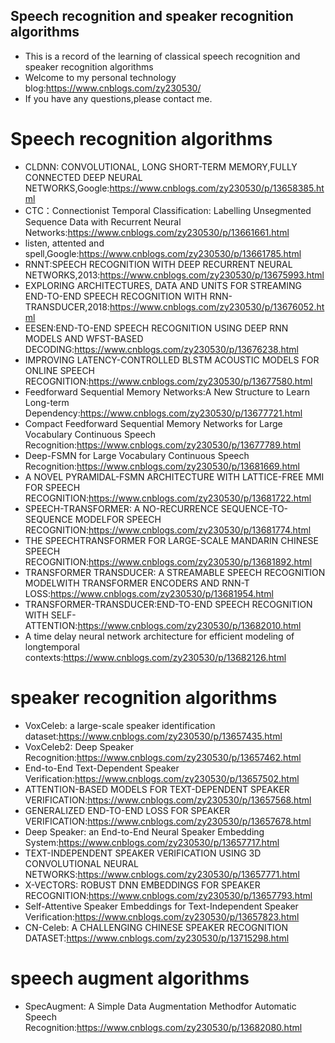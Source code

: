##  Speech recognition and speaker recognition algorithms
- This is a record of the learning of classical speech recognition and speaker recognition algorithms
- Welcome to my personal technology blog:https://www.cnblogs.com/zy230530/
- If you have any questions,please contact me.

# Speech recognition algorithms
- CLDNN: CONVOLUTIONAL, LONG SHORT-TERM MEMORY,FULLY CONNECTED DEEP NEURAL NETWORKS,Google:https://www.cnblogs.com/zy230530/p/13658385.html
- CTC：Connectionist Temporal Classification: Labelling Unsegmented Sequence Data with Recurrent Neural Networks:https://www.cnblogs.com/zy230530/p/13661661.html
- listen, attented and spell,Google:https://www.cnblogs.com/zy230530/p/13661785.html
- RNNT:SPEECH RECOGNITION WITH DEEP RECURRENT NEURAL NETWORKS,2013:https://www.cnblogs.com/zy230530/p/13675993.html
- EXPLORING ARCHITECTURES, DATA AND UNITS FOR STREAMING END-TO-END SPEECH RECOGNITION WITH RNN-TRANSDUCER,2018:https://www.cnblogs.com/zy230530/p/13676052.html
- EESEN:END-TO-END SPEECH RECOGNITION USING DEEP RNN MODELS AND WFST-BASED DECODING:https://www.cnblogs.com/zy230530/p/13676238.html
- IMPROVING LATENCY-CONTROLLED BLSTM ACOUSTIC MODELS FOR ONLINE SPEECH RECOGNITION:https://www.cnblogs.com/zy230530/p/13677580.html
- Feedforward Sequential Memory Networks:A New Structure to Learn Long-term Dependency:https://www.cnblogs.com/zy230530/p/13677721.html
- Compact Feedforward Sequential Memory Networks for Large Vocabulary Continuous Speech Recognition:https://www.cnblogs.com/zy230530/p/13677789.html
- Deep-FSMN for Large Vocabulary Continuous Speech Recognition:https://www.cnblogs.com/zy230530/p/13681669.html
- A NOVEL PYRAMIDAL-FSMN ARCHITECTURE WITH LATTICE-FREE MMI FOR SPEECH RECOGNITION:https://www.cnblogs.com/zy230530/p/13681722.html
- SPEECH-TRANSFORMER: A NO-RECURRENCE SEQUENCE-TO-SEQUENCE MODELFOR SPEECH RECOGNITION:https://www.cnblogs.com/zy230530/p/13681774.html
- THE SPEECHTRANSFORMER FOR LARGE-SCALE MANDARIN CHINESE SPEECH RECOGNITION:https://www.cnblogs.com/zy230530/p/13681892.html
- TRANSFORMER TRANSDUCER: A STREAMABLE SPEECH RECOGNITION MODELWITH TRANSFORMER ENCODERS AND RNN-T LOSS:https://www.cnblogs.com/zy230530/p/13681954.html
- TRANSFORMER-TRANSDUCER:END-TO-END SPEECH RECOGNITION WITH SELF-ATTENTION:https://www.cnblogs.com/zy230530/p/13682010.html
- A time delay neural network architecture for efficient modeling of longtemporal contexts:https://www.cnblogs.com/zy230530/p/13682126.html

# speaker recognition algorithms
- VoxCeleb: a large-scale speaker identification dataset:https://www.cnblogs.com/zy230530/p/13657435.html
- VoxCeleb2: Deep Speaker Recognition:https://www.cnblogs.com/zy230530/p/13657462.html
- End-to-End Text-Dependent Speaker Verification:https://www.cnblogs.com/zy230530/p/13657502.html
- ATTENTION-BASED MODELS FOR TEXT-DEPENDENT SPEAKER VERIFICATION:https://www.cnblogs.com/zy230530/p/13657568.html
- GENERALIZED END-TO-END LOSS FOR SPEAKER VERIFICATION:https://www.cnblogs.com/zy230530/p/13657678.html
- Deep Speaker: an End-to-End Neural Speaker Embedding System:https://www.cnblogs.com/zy230530/p/13657717.html
- TEXT-INDEPENDENT SPEAKER VERIFICATION USING 3D CONVOLUTIONAL NEURAL NETWORKS:https://www.cnblogs.com/zy230530/p/13657771.html
- X-VECTORS: ROBUST DNN EMBEDDINGS FOR SPEAKER RECOGNITION:https://www.cnblogs.com/zy230530/p/13657793.html
- Self-Attentive Speaker Embeddings for Text-Independent Speaker Verification:https://www.cnblogs.com/zy230530/p/13657823.html
- CN-Celeb: A CHALLENGING CHINESE SPEAKER RECOGNITION DATASET:https://www.cnblogs.com/zy230530/p/13715298.html

# speech augment algorithms
- SpecAugment: A Simple Data Augmentation Methodfor Automatic Speech Recognition:https://www.cnblogs.com/zy230530/p/13682080.html
